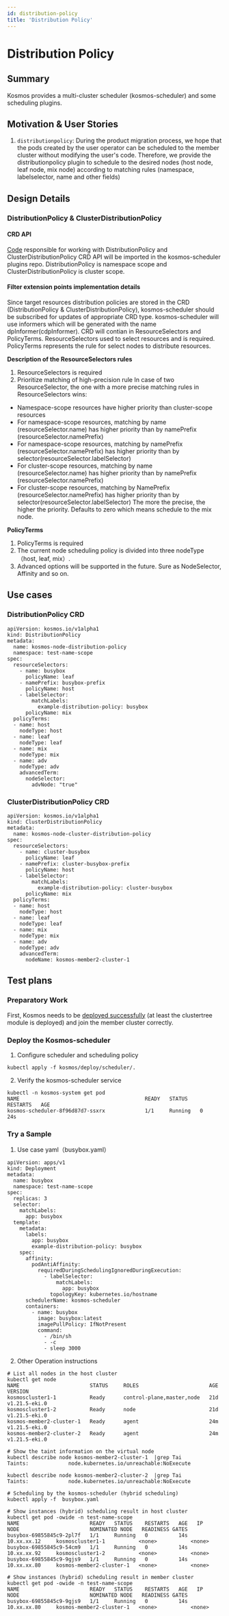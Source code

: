 ```yaml
---
id: distribution-policy
title: 'Distribution Policy'
---
```


# Distribution Policy

## Summary
Kosmos provides a multi-cluster scheduler (kosmos-scheduler) and some scheduling plugins.

## Motivation & User Stories
1. `distributionpolicy`: During the product migration process, we hope that the pods created by the user operator can be scheduled to the member cluster without modifying the user's code. Therefore, we provide the distributionpolicy plugin to schedule to the desired nodes (host node, leaf node, mix node) according to matching rules (namespace, labelselector, name and other fields)

## Design Details

### DistributionPolicy & ClusterDistributionPolicy

#### CRD API
[Code](https://github.com/kosmos-io/kosmos/pull/321) responsible for working with DistributionPolicy and ClusterDistributionPolicy CRD API will be imported in the kosmos-scheduler plugins repo. DistributionPolicy is namespace scope and ClusterDistributionPolicy is cluster scope.

#### Filter extension points implementation details
Since target resources distribution policies are stored in the CRD (DistributionPolicy & ClusterDistributionPolicy), kosmos-scheduler should be subscribed for updates of appropriate CRD type. kosmos-scheduler will use informers which will be generated with the name dpInformer(cdpInformer). CRD will contian in ResourceSelectors and PolicyTerms. ResourceSelectors used to select resources and is required. PolicyTerms represents the rule for select nodes to distribute resources.

**Description of the ResourceSelectors rules**
1. ResourceSelectors is required
2. Prioritize matching of high-precision rule
   In case of two ResourceSelector, the one with a more precise
   matching rules in ResourceSelectors wins:
- Namespace-scope resources have higher priority  than cluster-scope resources
- For namespace-scope resources, matching by name (resourceSelector.name) has higher priority than by namePrefix (resourceSelector.namePrefix)
- For namespace-scope resources, matching by namePrefix (resourceSelector.namePrefix) has higher priority than by selector(resourceSelector.labelSelector)
- For cluster-scope resources, matching by name (resourceSelector.name) has higher priority than by namePrefix (resourceSelector.namePrefix)
- For cluster-scope resources, matching by NamePrefix (resourceSelector.namePrefix) has higher priority than by selector(resourceSelector.labelSelector)
  The more the precise, the higher the priority. Defaults to zero which means schedule to the mix node.

**PolicyTerms**
1. PolicyTerms is required
2. The current node scheduling policy is divided into three nodeType （host, leaf, mix）.
3. Advanced options will be supported in the future. Sure as NodeSelector, Affinity and so on.

## Use cases

### DistributionPolicy CRD
````shell script
apiVersion: kosmos.io/v1alpha1
kind: DistributionPolicy
metadata:
  name: kosmos-node-distribution-policy
  namespace: test-name-scope
spec:
  resourceSelectors:
    - name: busybox
      policyName: leaf
    - namePrefix: busybox-prefix
      policyName: host
    - labelSelector:
        matchLabels:
          example-distribution-policy: busybox
      policyName: mix
  policyTerms:
  - name: host
    nodeType: host
  - name: leaf
    nodeType: leaf
  - name: mix
    nodeType: mix
  - name: adv
    nodeType: adv
    advancedTerm:
      nodeSelector:
        advNode: "true"
````

### ClusterDistributionPolicy CRD
````shell script
apiVersion: kosmos.io/v1alpha1
kind: ClusterDistributionPolicy
metadata:
  name: kosmos-node-cluster-distribution-policy
spec:
  resourceSelectors:
    - name: cluster-busybox
      policyName: leaf
    - namePrefix: cluster-busybox-prefix
      policyName: host
    - labelSelector:
        matchLabels:
          example-distribution-policy: cluster-busybox
      policyName: mix
  policyTerms:
  - name: host
    nodeType: host
  - name: leaf
    nodeType: leaf
  - name: mix
    nodeType: mix
  - name: adv
    nodeType: adv
    advancedTerm:
      nodeName: kosmos-member2-cluster-1
````

## Test plans

### Preparatory Work
First, Kosmos needs to be [deployed successfully](https://kosmos-io.github.io/website/v0.2.0/quick-start) (at least the clustertree module is deployed) and join the member cluster correctly.

### Deploy the Kosmos-scheduler
1. Configure scheduler and scheduling policy
````shell script
kubectl apply -f kosmos/deploy/scheduler/.
````
2. Verify the kosmos-scheduler service
````shell script
kubectl -n kosmos-system get pod
NAME                                         READY   STATUS    RESTARTS   AGE
kosmos-scheduler-8f96d87d7-ssxrx             1/1     Running   0          24s
````

### Try a Sample
1. Use case yaml（busybox.yaml）
````shell script
apiVersion: apps/v1
kind: Deployment
metadata:
  name: busybox
  namespace: test-name-scope
spec:
  replicas: 3
  selector:
    matchLabels:
      app: busybox
  template:
    metadata:
      labels:
        app: busybox
        example-distribution-policy: busybox
    spec:
      affinity:
        podAntiAffinity:
          requiredDuringSchedulingIgnoredDuringExecution:
            - labelSelector:
                matchLabels:
                  app: busybox
              topologyKey: kubernetes.io/hostname
      schedulerName: kosmos-scheduler
      containers:
        - name: busybox
          image: busybox:latest
          imagePullPolicy: IfNotPresent
          command:
            - /bin/sh
            - -c
            - sleep 3000
````
2. Other Operation instructions
````shell script
# List all nodes in the host cluster
kubectl get node
NAME                       STATUS     ROLES                       AGE   VERSION
kosmoscluster1-1           Ready      control-plane,master,node   21d   v1.21.5-eki.0
kosmoscluster1-2           Ready      node                        21d   v1.21.5-eki.0
kosmos-member2-cluster-1   Ready      agent                       24m   v1.21.5-eki.0
kosmos-member2-cluster-2   Ready      agent                       24m   v1.21.5-eki.0
 
# Show the taint information on the virtual node
kubectl describe node kosmos-member2-cluster-1  |grep Tai
Taints:             node.kubernetes.io/unreachable:NoExecute
 
kubectl describe node kosmos-member2-cluster-2  |grep Tai
Taints:             node.kubernetes.io/unreachable:NoExecute
 
# Scheduling by the kosmos-scheduler (hybrid scheduling)
kubectl apply -f  busybox.yaml
    
# Show instances (hybrid) scheduling result in host cluster
kubectl get pod -owide -n test-name-scope
NAME                       READY   STATUS    RESTARTS   AGE   IP              NODE                       NOMINATED NODE   READINESS GATES
busybox-69855845c9-2pl7f   1/1     Running   0          14s   10.xx.xx.12     kosmoscluster1-1           <none>           <none>
busybox-69855845c9-54cm9   1/1     Running   0          14s   10.xx.xx.92     kosmoscluster1-2           <none>           <none>
busybox-69855845c9-9gjs9   1/1     Running   0          14s   10.xx.xx.80     kosmos-member2-cluster-1   <none>           <none>

# Show instances (hybrid) scheduling result in member cluster
kubectl get pod -owide -n test-name-scope
NAME                       READY   STATUS    RESTARTS   AGE   IP              NODE                       NOMINATED NODE   READINESS GATES
busybox-69855845c9-9gjs9   1/1     Running   0          14s   10.xx.xx.80     kosmos-member2-cluster-1   <none>           <none>
````
